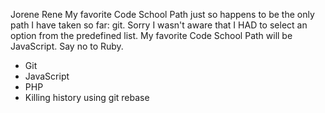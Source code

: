 Jorene Rene
My favorite Code School Path just so happens to be the only path I have taken so far: git.
Sorry I wasn't aware that I HAD to select an option from the predefined list. My favorite Code School Path will be JavaScript.
Say no to Ruby.

* Git
* JavaScript
* PHP
* Killing history using git rebase
